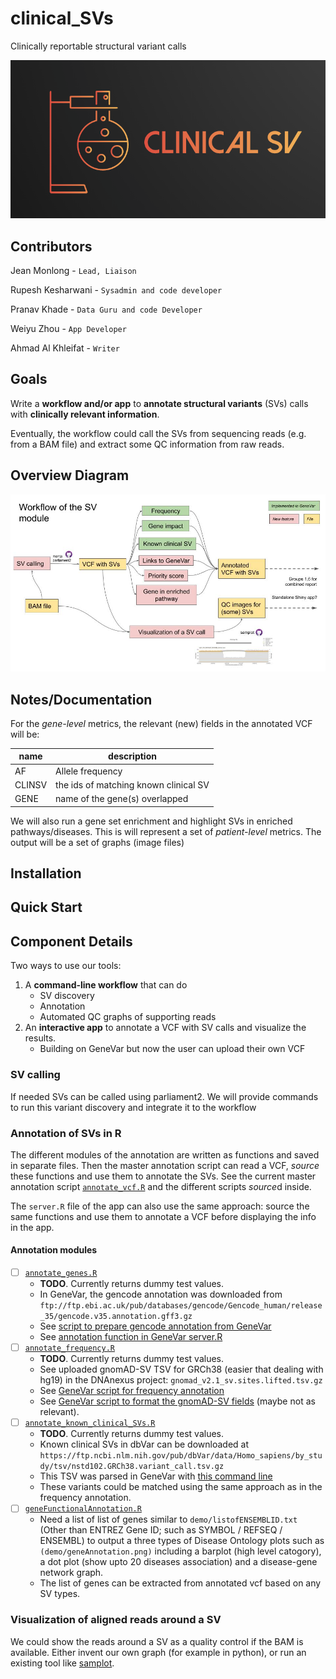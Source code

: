 # clinical_SVs

Clinically reportable structural variant calls


![](ClinicalSVsLogo.png)


## Contributors

Jean Monlong  - `Lead, Liaison`

Rupesh Kesharwani - `Sysadmin and code developer`

Pranav Khade - `Data Guru and code Developer`

Weiyu Zhou - `App Developer`

Ahmad Al Khleifat - `Writer`



## Goals

Write a **workflow and/or app** to **annotate structural variants** (SVs) calls with **clinically relevant information**.

Eventually, the workflow could call the SVs from sequencing reads (e.g. from a BAM file) and extract some QC information from raw reads.

## Overview Diagram

![](sv-clinic-workflow.jpg)

## Notes/Documentation

For the *gene-level* metrics, the relevant (new) fields in the annotated VCF will be:

| name   | description                           |
|--------|---------------------------------------|
| AF     | Allele frequency                      |
| CLINSV | the ids of matching known clinical SV |
| GENE   | name of the gene(s) overlapped        |

We will also run a gene set enrichment and highlight SVs in enriched pathways/diseases.
This is will represent a set of *patient-level* metrics.
The output will be a set of graphs (image files) 

## Installation

## Quick Start

## Component Details

Two ways to use our tools:

1. A **command-line workflow** that can do
   - SV discovery
   - Annotation
   - Automated QC graphs of supporting reads
1. An **interactive app** to annotate a VCF with SV calls and visualize the results.
   - Building on GeneVar but now the user can upload their own VCF

### SV calling

If needed SVs can be called using parliament2. 
We will provide commands to run this variant discovery and integrate it to the workflow

### Annotation of SVs in R

The different modules of the annotation are written as functions and saved in separate files.
Then the master annotation script can read a VCF, *source* these functions and use them to annotate the SVs. 
See the current master annotation script [`annotate_vcf.R`](annotate_vcf.R) and the different scripts *source*d inside.

The `server.R` file of the app can also use the same approach: source the same functions and use them to annotate a VCF before displaying the info in the app.

#### Annotation modules

- [ ] [`annotate_genes.R`](annotate_genes.R) 
   - **TODO**. Currently returns dummy test values.
   - In GeneVar, the gencode annotation was downloaded from `ftp://ftp.ebi.ac.uk/pub/databases/gencode/Gencode_human/release_35/gencode.v35.annotation.gff3.gz`
   - See [script to prepare gencode annotation from GeneVar](https://github.com/collaborativebioinformatics/GeneVar/blob/whole-genome/scripts/prepare_gencode.R)
   - See [annotation function in GeneVar server.R](https://github.com/collaborativebioinformatics/GeneVar/blob/3db5b83f0c61e4aa1ab80022b32864cb8b623017/shinyapp/server.R#L32-L56)
- [ ] [`annotate_frequency.R`](annotate_frequency.R) 
   - **TODO**. Currently returns dummy test values.
   - See uploaded gnomAD-SV TSV for GRCh38 (easier that dealing with hg19) in the DNAnexus project: `gnomad_v2.1_sv.sites.lifted.tsv.gz`
   - See [GeneVar script for frequency annotation](https://github.com/collaborativebioinformatics/GeneVar/blob/whole-genome/scripts/annotate_freq.R)
   - See [GeneVar script to format the gnomAD-SV fields](https://github.com/collaborativebioinformatics/GeneVar/blob/whole-genome/scripts/prepare_gnomadsv_freq.R) (maybe not as relevant).
- [ ] [`annotate_known_clinical_SVs.R`](annotate_known_clinical_SVs.R)
   - **TODO**. Currently returns dummy test values.
   - Known clinical SVs in dbVar can be downloaded at `https://ftp.ncbi.nlm.nih.gov/pub/dbVar/data/Homo_sapiens/by_study/tsv/nstd102.GRCh38.variant_call.tsv.gz`
   - This TSV was parsed in GeneVar with [this command line](https://github.com/collaborativebioinformatics/GeneVar/blob/3db5b83f0c61e4aa1ab80022b32864cb8b623017/scripts/Snakefile#L123-L127)
   - These variants could be matched using the same approach as in the frequency annotation.
- [ ] [`geneFunctionalAnnotation.R`](geneFunctionalAnnotation.R)
   - Need a list of list of genes similar to `demo/listofENSEMBLID.txt` (Other than ENTREZ Gene ID; such as SYMBOL / REFSEQ / ENSEMBL) to output a three types of Disease Ontology plots such as `(demo/geneAnnotation.png)` including a barplot (high level catogory), a dot plot (show upto 20 diseases association) and a disease-gene network graph.
   - The list of genes can be extracted from annotated vcf based on any SV types.

### Visualization of aligned reads around a SV

We could show the reads around a SV as a quality control if the BAM is available.
Either invent our own graph (for example in python), or run an existing tool like [samplot](https://github.com/ryanlayer/samplot).
